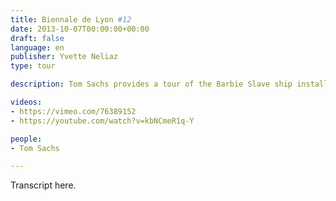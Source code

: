 ```yaml
---
title: Biennale de Lyon #12
date: 2013-10-07T00:00:00+00:00
draft: false
language: en
publisher: Yvette Neliaz
type: tour

description: Tom Sachs provides a tour of the Barbie Slave ship installed at the Biennale de Lyon.

videos:
- https://vimeo.com/76389152
- https://youtube.com/watch?v=kbNCmeR1q-Y

people:
- Tom Sachs

---
```


Transcript here.